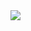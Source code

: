 <img src="https://capsule-render.vercel.app/api?type=waving&color=gradient&customColorList=0,2,5&height=300&section=header&text=JooYeon Choi &fontSize=70&fontAlignY=40&desc=Hi there!" />

